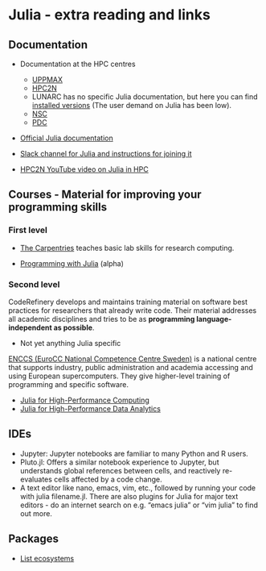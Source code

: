 # Julia - extra reading and links

## Documentation

- Documentation at the HPC centres
   - [UPPMAX](http://docs.uppmax.uu.se/software/julia/)
   - [HPC2N](https://www.hpc2n.umu.se/resources/software/julia)
   - LUNARC has no specific Julia documentation, but here you can find [installed versions](https://lunarc-documentation.readthedocs.io/en/latest/software/installed_software/) (The user demand on Julia has been low).
   - [NSC](https://www.nsc.liu.se/software/installed/tetralith/julia/)
   - [PDC](https://support.pdc.kth.se/doc/applications/)

- [Official Julia documentation](https://docs.julialang.org/en/v1/)
- [Slack channel for Julia and instructions for joining it](https://julialang.org/slack/)
- [HPC2N YouTube video on Julia in HPC](https://www.youtube.com/watch?v=bXHe7Kj3Xxg)

## Courses - Material for improving your programming skills

### First level

- [The Carpentries](https://carpentries.org/) teaches basic lab skills for research computing.

- [Programming with Julia](https://carpentries-incubator.github.io/julia-novice/) (alpha)

### Second level

CodeRefinery develops and maintains training material on software best practices for researchers that already
write code. Their material addresses all academic disciplines and tries to be as **programming language-independent as possible**.

- Not yet anything Julia specific

[ENCCS (EuroCC National Competence Centre Sweden)](https://enccs.se/) is a national centre that supports
industry, public administration and academia accessing and using European supercomputers. They give higher-level
training of programming and specific software.

- [Julia for High-Performance Computing](https://enccs.github.io/julia-for-hpc/)
- [Julia for High-Performance Data Analytics](https://enccs.github.io/julia-for-hpda/)

## IDEs

- Jupyter: Jupyter notebooks are familiar to many Python and R users.
- Pluto.jl: Offers a similar notebook experience to Jupyter, but understands global references between cells, and reactively re-evaluates cells affected by a code change.
- A text editor like nano, emacs, vim, etc., followed by running your code with julia filename.jl. There are also plugins for Julia for major text editors - do an internet search on e.g. “emacs julia” or “vim julia” to find out more.

## Packages

- [List ecosystems](https://enccs.github.io/julia-intro/scientific-computing/)


